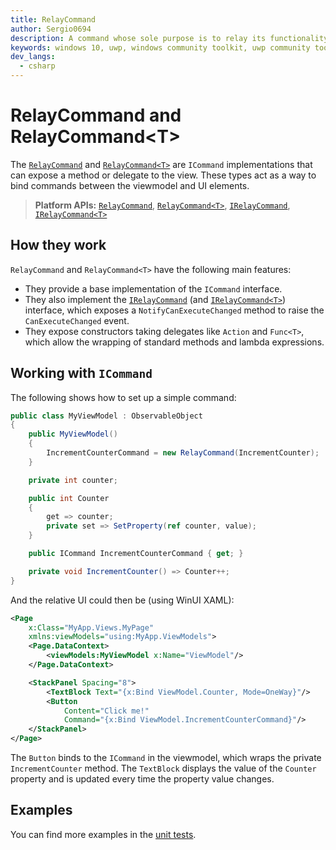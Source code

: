 ```yaml
---
title: RelayCommand
author: Sergio0694
description: A command whose sole purpose is to relay its functionality to other objects by invoking delegates
keywords: windows 10, uwp, windows community toolkit, uwp community toolkit, uwp toolkit, mvvm, componentmodel, property changed, notification, binding, command, delegate, net core, net standard
dev_langs:
  - csharp
---
```


# RelayCommand and RelayCommand&lt;T>

The [`RelayCommand`](/dotnet/api/microsoft.toolkit.mvvm.input.RelayCommand) and [`RelayCommand<T>`](/dotnet/api/microsoft.toolkit.mvvm.input.RelayCommand-1) are `ICommand` implementations that can expose a method or delegate to the view. These types act as a way to bind commands between the viewmodel and UI elements.

> **Platform APIs:** [`RelayCommand`](/dotnet/api/microsoft.toolkit.mvvm.input.RelayCommand), [`RelayCommand<T>`](/dotnet/api/microsoft.toolkit.mvvm.input.RelayCommand-1), [`IRelayCommand`](/dotnet/api/microsoft.toolkit.mvvm.input.IRelayCommand), [`IRelayCommand<T>`](/dotnet/api/microsoft.toolkit.mvvm.input.IRelayCommand-1)

## How they work

`RelayCommand` and `RelayCommand<T>` have the following main features:

- They provide a base implementation of the `ICommand` interface.
- They also implement the [`IRelayCommand`](/dotnet/api/microsoft.toolkit.mvvm.input.IRelayCommand) (and [`IRelayCommand<T>`](/dotnet/api/microsoft.toolkit.mvvm.input.IRelayCommand-1)) interface, which exposes a `NotifyCanExecuteChanged` method to raise the `CanExecuteChanged` event.
- They expose constructors taking delegates like `Action` and `Func<T>`, which allow the wrapping of standard methods and lambda expressions.

## Working with `ICommand`

The following shows how to set up a simple command:

```csharp
public class MyViewModel : ObservableObject
{
    public MyViewModel()
    {
        IncrementCounterCommand = new RelayCommand(IncrementCounter);
    }

    private int counter;

    public int Counter
    {
        get => counter;
        private set => SetProperty(ref counter, value);
    }

    public ICommand IncrementCounterCommand { get; }

    private void IncrementCounter() => Counter++;
}
```

And the relative UI could then be (using WinUI XAML):

```xml
<Page
    x:Class="MyApp.Views.MyPage"
    xmlns:viewModels="using:MyApp.ViewModels">
    <Page.DataContext>
        <viewModels:MyViewModel x:Name="ViewModel"/>
    </Page.DataContext>

    <StackPanel Spacing="8">
        <TextBlock Text="{x:Bind ViewModel.Counter, Mode=OneWay}"/>
        <Button
            Content="Click me!"
            Command="{x:Bind ViewModel.IncrementCounterCommand}"/>
    </StackPanel>
</Page>
```

The `Button` binds to the `ICommand` in the viewmodel, which wraps the private `IncrementCounter` method. The `TextBlock` displays the value of the `Counter` property and is updated every time the property value changes.

## Examples

You can find more examples in the [unit tests](https://github.com/Microsoft/WindowsCommunityToolkit//blob/master/UnitTests/UnitTests.Shared/Mvvm).
